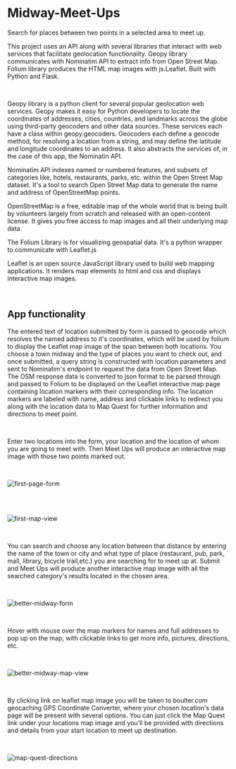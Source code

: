 # Midway-Meet-Ups
Search for places between two points in a selected area to meet up.

This project uses an API along with several libraries that interact with web services that facilitate geolocation functionality. Geopy library communicates with Nominatim API to extract info from Open Street Map. Folium library produces the HTML map images with js.Leaflet. 
Built with Python and Flask.

</br>


 Geopy library is a python client for several popular geolocation web services. Geopy makes it easy for Python developers to locate the coordinates of addresses, cities, countries, and landmarks across the globe using third-party geocoders and other data sources. These services each have a class within geopy.geocoders.  Geocoders each define a geocode method, for resolving a location from a string, and may define the latitude and longitude coordinates to an address. It also abstracts the services of, in the case of this app, the Nominatin API.  
 
   
 Nominatim API indexes named or numbered features, and subsets of categories like, hotels, restaurants, parks, etc. within the Open Street Map dataset. It's a tool to search Open Street Map data to generate the name and address of OpenStreetMap points.
 
 OpenStreetMap is a free, editable map of the whole world that is being built by volunteers largely from scratch and released with an open-content license. It gives you free access to map images and all their underlying map data.
 
 The Folium Library is for visualizing geospatial data. It's a python wrapper to communicate with Leaflet.js
 
 Leaflet is an open source JavaScript library used to build web mapping applications. It renders map elements to html and css and displays interactive map images.

</br>

## App functionality
 The entered text of location submitted by form is passed to geocode which resolves the named address to it's coordinates, which will be used by folium to display the Leaflet map image of the span between both locations. You choose a town midway and the type of places you want to check out, and once submitted, a query string is constructed with location parameters and sent to Nominatim's endpoint to request the data from Open Street Map. The OSM response data is converted to json format to be parsed through and passed to Folium to be displayed on the Leaflet interactive map page containing location markers with their corresponding info. The location markers are labeled with name, address and clickable links to redirect you along with the location data to Map Quest for further information and directions to meet point.
 

</br>

Enter two locations into the form, your location and the location of whom you are going to meet with.
Then Meet Ups will produce an interactive map image with those two points marked out.

</br>

![first-page-form](https://user-images.githubusercontent.com/74392848/133685546-85f47fca-f94a-4384-b8a0-f0afbec06e58.png)

</br>




</br>

![first-map-view](https://user-images.githubusercontent.com/74392848/133685702-3d97690c-c0b4-4513-9d73-266bd64b8b18.png)

</br>

You can search and choose any 
location between that distance by entering the name of the town or city and what type of place 
(restaurant, pub, park, mall, library, bicycle trail,etc.) you are searching for to meet up at. 
Submit and Meet Ups will produce another interactive map image with all the searched category's results located in the chosen area.


</br>

![better-midway-form](https://user-images.githubusercontent.com/74392848/133685828-4b3047d2-ec6a-4687-8783-410516d0549b.png)

</br>

Hover with mouse over the map markers for names and full addresses to pop up on the map, with clickable links to get more info, pictures, directions, etc.

</br>

![better-midway-map-view](https://user-images.githubusercontent.com/74392848/133685906-77fa2e8e-c33b-470e-ac48-212d37a75f1d.png)

</br>

By clicking link on leaflet map image you will be taken to boulter.com geocaching GPS Coordinate Converter, where your chosen location's data page will be present with several options.
You can just click the Map Quest link under your locations map image and you'll be provided with directions and details from your start location to meet up destination. 


</br>

![map-quest-directions](https://user-images.githubusercontent.com/74392848/133685939-508d87a3-07ea-461f-9766-d04ef0bcce4a.png)

</br>



